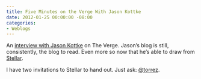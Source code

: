 ```yaml
---
title: Five Minutes on the Verge With Jason Kottke
date: 2012-01-25 00:00:00 -08:00
categories:
- Weblogs
---
```


<p>An <a href="http://www.theverge.com/2012/1/25/2721249/5-minutes-on-the-verge-jason-kottke">interview with Jason Kottke</a> on The Verge. Jason’s blog is still, consistently, the blog to read. Even more so now that he’s able to draw from <a href="http://stellar.io">Stellar</a>.</p>

<p>I have two invitations to Stellar to hand out. Just ask: <a href="https://twitter.com/intent/tweet?source=webclient&amp;text=%40torrez+stellar+invitation%3F">@torrez</a>.</p>

